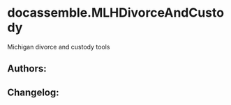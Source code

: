 # docassemble.MLHDivorceAndCustody

Michigan divorce and custody tools

## Authors:


## Changelog:
